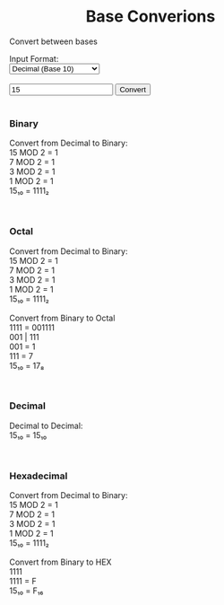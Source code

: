 <script>const page = "home"</script>
<h1><center><b>Base Converions</b></center></h1>
<div class="conversionArea divCenter">
	<p>Convert between bases</p>
	Input Format:<br>
	<select name = "fromBase" id="fromBase">
		<option value="2">Binary (Base 2)</option>
		<option value="8">Octal (Base 8)</option>
		<option value="10" selected="true">Decimal (Base 10)</option>
		<option value="16">Hexadecimal (Base 16)</option>
	</select><br>
	<br>
	<input type="text" id="ipt_baseConversion" value="15" placeholder="Enter a decimal number">
	<button id="btn_baseConversion" class="btn_convert" onclick="convertToBases()">Convert</button><br>
	<br>
	<div class="conversionContainer" id="binaryContainer">
		<h3>Binary</h3>
		<div class="embed divCenter">
			<p class="conversion" id="bin">
				Convert from Decimal to Binary:<br>
				15 MOD 2 = 1<br>
				7 MOD 2 = 1<br>
				3 MOD 2 = 1<br>
				1 MOD 2 = 1<br>
				15₁₀ = 1111₂
			</p>
		</div>
		<br>
	</div>
	<div class="conversionContainer" id="octalContainer">
		<h3>Octal</h3>
		<div class="embed divCenter">
			<p class="conversion" id="oct">
				Convert from Decimal to Binary:<br>
				15 MOD 2 = 1<br>
				7 MOD 2 = 1<br>
				3 MOD 2 = 1<br>
				1 MOD 2 = 1<br>
				15₁₀ = 1111₂<br>
				<br>
				Convert from Binary to Octal<br>
				1111 = 001111<br>
				001 | 111<br>
				001 = 1<br>
				111 = 7<br>
				15₁₀ = 17₈
			</p>
		</div>
		<br>
	</div>
	<div class="conversionContainer showHide" id="decimalContainer">
		<h3>Decimal</h3>
		<div class="embed divCenter">
			<p class="conversion" id="dec">
				Decimal to Decimal:<br>
				15₁₀ = 15₁₀
			</p>
		</div>
		<br>
	</div>
	<div class="conversionContainer" id="hexadecimalContainer">
		<h3>Hexadecimal</h3>
		<div class="embed divCenter">
			<p class="conversion" id="hex">
				Convert from Decimal to Binary:<br>
				15 MOD 2 = 1<br>
				7 MOD 2 = 1<br>
				3 MOD 2 = 1<br>
				1 MOD 2 = 1<br>
				15₁₀ = 1111₂<br>
				<br>
				Convert from Binary to HEX<br>
				1111<br>
				1111 = F<br>
				15₁₀ = F₁₆
			</p>
		</div>
		<br>
	</div>
</div>



